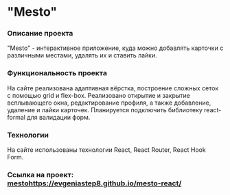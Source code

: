 # **"Mesto"**
### Описание проекта
"Mesto" - интерактивное приложение, куда можно добавлять карточки с различными местами, удалять их и ставить лайки. 
### Функциональность проекта
На сайте реализована адаптивная вёрстка, построение сложных сеток с помощью grid и flex-box. Реализовано открытие и закрытие всплывающего окна, редактирование профиля, а также добавление, удаление и лайки карточек. Планируется подключить библиотеку react-formal для валидации форм.
### Технологии
На сайте использованы технологии React, React Router, React Hook Form.
### Ссылка на проект: [mesto]()https://evgeniastep8.github.io/mesto-react/
